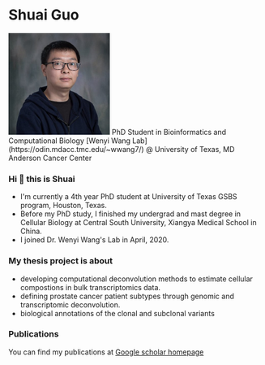 # Shuai Guo
<img width="200" alt="profile" src="img/profiles.jpg">
PhD Student in Bioinformatics and Computational Biology
[Wenyi Wang Lab](https://odin.mdacc.tmc.edu/~wwang7/) @ University of Texas, MD Anderson Cancer Center

### Hi 👋 this is Shuai
- I'm currently a 4th year PhD student at University of Texas GSBS program, Houston, Texas.
- Before my PhD study, I finished my undergrad and mast degree in Cellular Biology at Central South University, Xiangya Medical School in China.
- I joined Dr. Wenyi Wang's Lab in April, 2020.

### My thesis project is about
- developing computational deconvolution methods to estimate cellular compostions in bulk transcriptomics data.
- defining prostate cancer patient subtypes through genomic and transcriptomic deconvolution.
- biological annotations of the clonal and subclonal variants

### Publications
You can find my publications at [Google scholar homepage](https://scholar.google.com/citations?user=xxGTF8cAAAAJ&hl=en)
